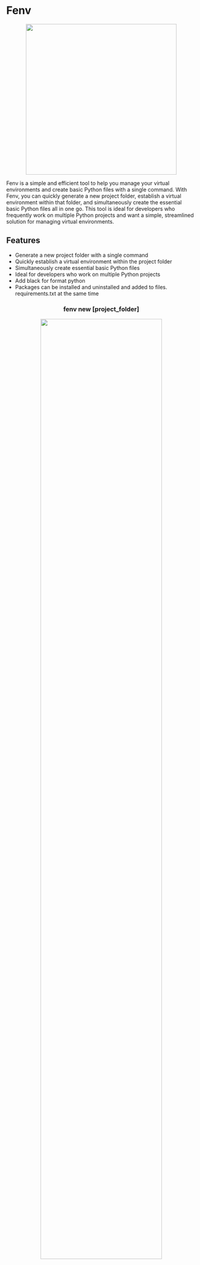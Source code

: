 # Fenv

<p align="center"><img src="https://cdn.discordapp.com/attachments/582486229594013696/1070509737529069689/New_Project_3.png" width=400></p>

Fenv is a simple and efficient tool to help you manage your virtual environments and create basic Python files with a single command. With Fenv, you can quickly generate a new project folder, establish a virtual environment within that folder, and simultaneously create the essential basic Python files all in one go. This tool is ideal for developers who frequently work on multiple Python projects and want a simple, streamlined solution for managing virtual environments.

## Features

- Generate a new project folder with a single command
- Quickly establish a virtual environment within the project folder
- Simultaneously create essential basic Python files
- Ideal for developers who work on multiple Python projects
- Add black for format python
- Packages can be installed and uninstalled and added to files. requirements.txt at the same time

<center><h3>fenv new [project_folder]</h3></center>
<p align="center"><img src="https://cdn.discordapp.com/attachments/582486229594013696/1072330814051856484/gamedfdsf.gif" width=80%></p>

<center><h3>fenv -onlyenv new [project_folder]</h3></center>
<p align="center"><img src="https://cdn.discordapp.com/attachments/582486229594013696/1072331379020398662/gamedfdsf.gif" width=80%></p>

<center><h3>Commands</h3></center>
<p align="center"><img src="https://cdn.discordapp.com/attachments/582486229594013696/1072332783449538640/gamedfdsf.gif" width=80%></p>

# Installation

To install Fenv, simply run the following command:

```
pip install fenv
```

# Usage

Fenv makes it easy to get started with a new Python project by providing an all-in-one solution. Here's how to use it:

1. Create a new project folder:

```
fenv new <project_folder> or fenv -onlyenv new <project_folder>
```

2. Activate the virtual environment:

for windows

```
cd project_folder
source env/bin/activate
```

for linux

```
cd project_folder
source env/bin/activate
```

## Command

```cmd
$ fenv -h

Usage:
  fenv [options] <command>

Commands:

    new       Create a new project
    install   Install packages
    uninstall Uninstall packages
    update    Update packages to file requirements.txt

General Options:

  -h, --help  Show this help message and exit
  -onlyenv    Create only virtualenv and no create base file

```

## Build

```
python setup.py sdist bdist_wheel
```

## Testing

```
pip install --editable .
```

## Conclusion

Fenv is a powerful tool for managing virtual environments and creating basic Python files. With its simple and efficient design, it's the perfect solution for developers who want to streamline their workflow and focus on coding. Get started today and see the difference Fenv can make in your Python development process!

## Changelog

### 0.0.10

- [x] add option -onlyenv for create only virtualenv without base file all
- [] add command install for install package and add module to file requirements.txt

### 0.0.9

- [x] Release 0.0.9
